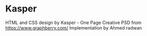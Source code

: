 # Kasper
HTML and CSS design by Kasper - One Page Creative PSD from https://www.graphberry.com/
Implementation by Ahmed radwan
